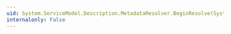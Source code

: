 ```yaml
---
uid: System.ServiceModel.Description.MetadataResolver.BeginResolve(System.Collections.Generic.IEnumerable{System.ServiceModel.Description.ContractDescription},System.Uri,System.ServiceModel.Description.MetadataExchangeClientMode,System.ServiceModel.Description.MetadataExchangeClient,System.AsyncCallback,System.Object)
internalonly: False
---
```


